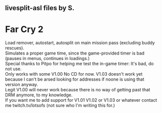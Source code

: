 ## livesplit-asl files by S.

# Far Cry 2  
Load remover, autostart, autosplit on main mission pass (excluding buddy rescues).  
Simulates a proper game time, since the game-provided timer is bad (pauses in menus, continues in loadings.)   
Special thanks to Pitpo for helping me test the in-game timer: It's bad, do not use.   
Only works with some V1.00 No CD for now. V1.03 doesn't work yet because I can't be arsed looking for addresses if noone is using that version anyway.   
Legit V1.00 will never work because there is no way of getting past that DRM anymore, to my knowledge.   
If you want me to add support for V1.01 V1.02 or V1.03 or whatever contact me twitch.tv/lotsofs (not sure who I'm writing this for.)  

